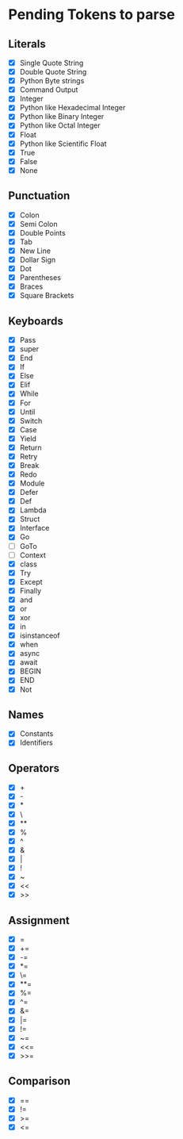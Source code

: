 # Pending Tokens to parse

## Literals

- [X] Single Quote String
- [X] Double Quote String
- [X] Python Byte strings
- [X] Command Output
- [X] Integer
- [X] Python like Hexadecimal Integer
- [X] Python like Binary Integer
- [X] Python like Octal Integer
- [X] Float
- [X] Python like Scientific Float
- [X] True
- [X] False
- [X] None

## Punctuation

- [X] Colon
- [X] Semi Colon
- [X] Double Points
- [X] Tab
- [X] New Line
- [X] Dollar Sign
- [X] Dot
- [X] Parentheses
- [X] Braces
- [X] Square Brackets

## Keyboards

- [X] Pass
- [X] super
- [X] End
- [X] If
- [X] Else
- [X] Elif
- [X] While
- [X] For
- [X] Until
- [X] Switch
- [X] Case
- [X] Yield
- [X] Return
- [X] Retry
- [X] Break
- [X] Redo
- [X] Module
- [X] Defer
- [X] Def
- [X] Lambda
- [X] Struct
- [X] Interface
- [X] Go
- [ ] GoTo
- [ ] Context
- [X] class
- [X] Try
- [X] Except
- [X] Finally
- [X] and
- [X] or
- [X] xor
- [X] in
- [X] isinstanceof
- [X] when
- [X] async
- [X] await
- [X] BEGIN
- [X] END
- [X] Not

## Names

- [X] Constants
- [X] Identifiers

## Operators

- [X] \+
- [X] \-
- [X] \*
- [X] \\
- [X] \*\*
- [X] %
- [X] ^
- [X] &
- [X] \|
- [X] !
- [X] ~
- [X] <<
- [X] \>\>

## Assignment

- [X] =
- [X] \+=
- [X] \-=
- [X] \*=
- [X] \\=
- [X] \*\*=
- [X] %=
- [X] ^=
- [X] &=
- [X] \|=
- [X] !=
- [X] ~=
- [X] <<=
- [X] \>\>=

## Comparison

- [X] ==
- [X] !=
- [X] \>=
- [X] <=
